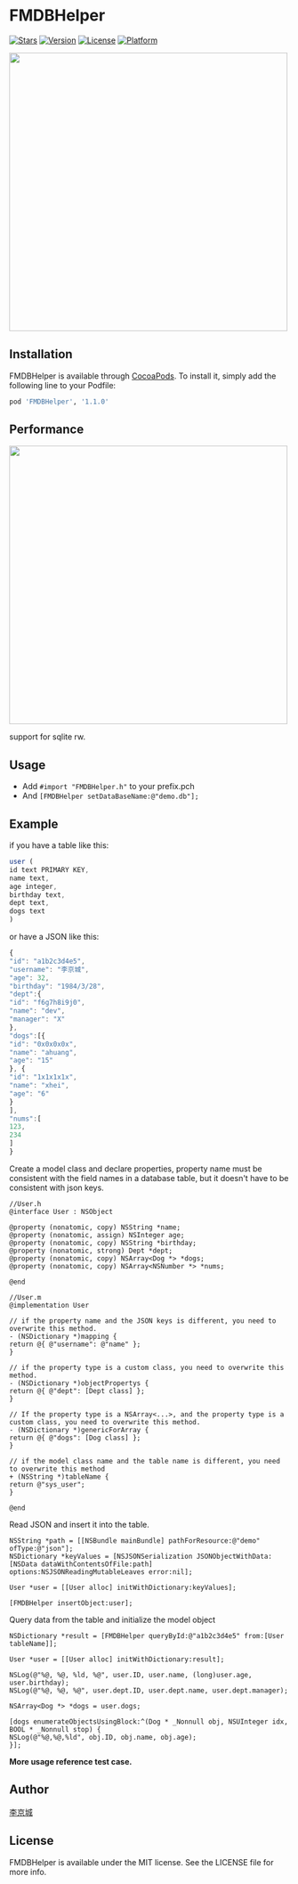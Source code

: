 # FMDBHelper

[![Stars](https://img.shields.io/redmine/plugin/stars/redmine_xlsx_format_issue_exporter.svg)](https://cocoapods.org/pods/FMDBHelper)
[![Version](https://img.shields.io/cocoapods/v/FMDBHelper.svg?style=flat)](https://cocoapods.org/pods/FMDBHelper)
[![License](https://img.shields.io/cocoapods/l/FMDBHelper.svg?style=flat)](https://cocoapods.org/pods/FMDBHelper)
[![Platform](https://img.shields.io/cocoapods/p/FMDBHelper.svg?style=flat)](https://cocoapods.org/pods/FMDBHelper)

<img width="500" src="./logo.png"> 

## Installation

FMDBHelper is available through [CocoaPods](https://cocoapods.org). To install
it, simply add the following line to your Podfile:

```ruby
pod 'FMDBHelper', '1.1.0'
```

## Performance

<img width="500" src="./performance.png"> 

support for sqlite rw.

## Usage

- Add `#import "FMDBHelper.h"` to your prefix.pch
- And `[FMDBHelper setDataBaseName:@"demo.db"];`

## Example  

if you have a table like this:

```js
user (
id text PRIMARY KEY,
name text,
age integer,
birthday text,
dept text,
dogs text
)

```
or have a JSON like this:

```js
{
"id": "a1b2c3d4e5",
"username": "李京城",
"age": 32,
"birthday": "1984/3/28",
"dept":{
"id": "f6g7h8i9j0",
"name": "dev",
"manager": "X"
},
"dogs":[{
"id": "0x0x0x0x",
"name": "ahuang",
"age": "15"
}, {
"id": "1x1x1x1x",
"name": "xhei",
"age": "6"
}
],
"nums":[
123,
234
]
}
```

Create a model class and declare properties, property name must be consistent with the field names in a database table, but it doesn't have to be consistent with json keys.

``` objc
//User.h
@interface User : NSObject

@property (nonatomic, copy) NSString *name;
@property (nonatomic, assign) NSInteger age;
@property (nonatomic, copy) NSString *birthday;
@property (nonatomic, strong) Dept *dept;
@property (nonatomic, copy) NSArray<Dog *> *dogs;
@property (nonatomic, copy) NSArray<NSNumber *> *nums;

@end

//User.m
@implementation User

// if the property name and the JSON keys is different, you need to overwrite this method.
- (NSDictionary *)mapping {
return @{ @"username": @"name" };
}

// if the property type is a custom class, you need to overwrite this method.
- (NSDictionary *)objectPropertys {
return @{ @"dept": [Dept class] };
}

// If the property type is a NSArray<...>, and the property type is a custom class, you need to overwrite this method.
- (NSDictionary *)genericForArray {
return @{ @"dogs": [Dog class] };
}

// if the model class name and the table name is different, you need to overwrite this method
+ (NSString *)tableName {
return @"sys_user";
}

@end
```

Read JSON and insert it into the table. 

``` objc
NSString *path = [[NSBundle mainBundle] pathForResource:@"demo" ofType:@"json"];
NSDictionary *keyValues = [NSJSONSerialization JSONObjectWithData:[NSData dataWithContentsOfFile:path] options:NSJSONReadingMutableLeaves error:nil];

User *user = [[User alloc] initWithDictionary:keyValues];

[FMDBHelper insertObject:user];

```

Query data from the table and initialize the model object

``` objc
NSDictionary *result = [FMDBHelper queryById:@"a1b2c3d4e5" from:[User tableName]];

User *user = [[User alloc] initWithDictionary:result];

NSLog(@"%@, %@, %ld, %@", user.ID, user.name, (long)user.age, user.birthday);
NSLog(@"%@, %@, %@", user.dept.ID, user.dept.name, user.dept.manager);

NSArray<Dog *> *dogs = user.dogs;

[dogs enumerateObjectsUsingBlock:^(Dog * _Nonnull obj, NSUInteger idx, BOOL * _Nonnull stop) {
NSLog(@"%@,%@,%ld", obj.ID, obj.name, obj.age);
}];
```

**More usage reference test case.**

## Author

[李京城](http://lijingcheng.github.io)

## License

FMDBHelper is available under the MIT license. See the LICENSE file for more info.


